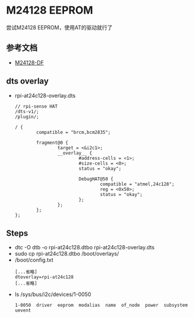 # M24128 EEPROM

尝试M24128 EEPROM，使用AT的驱动就行了

## 参考文档

* [M24128-DF](https://www.st.com/en/memories/m24128-df.html#overview)

## dts overlay

* rpi-at24c128-overlay.dts
  ```dts
  // rpi-sense HAT
  /dts-v1/;
  /plugin/;
  
  / {
          compatible = "brcm,bcm2835";
  
          fragment@0 {
                  target = <&i2c1>;
                  __overlay__ {
                          #address-cells = <1>;
                          #size-cells = <0>;
                          status = "okay";
  
                          DebugHAT@50 {
                                  compatible = "atmel,24c128";
                                  reg = <0x50>;
                                  status = "okay";
                          };
                  };
          };
  };
  ```

## Steps

* dtc -O dtb -o rpi-at24c128.dtbo rpi-at24c128-overlay.dts
* sudo cp rpi-at24c128.dtbo /boot/overlays/
* /boot/config.txt
  ```
  [...省略]
  dtoverlay=rpi-at24c128
  [...省略]
  ```
* ls /sys/bus/i2c/devices/1-0050
  ```
  1-0050  driver  eeprom  modalias  name  of_node  power  subsystem  uevent
  ```